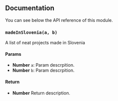 ## Documentation

You can see below the API reference of this module.

### `madeInSlovenia(a, b)`
A list of neat projects made in Slovenia

#### Params
- **Number** `a`: Param descrpition.
- **Number** `b`: Param descrpition.

#### Return
- **Number** Return description.


